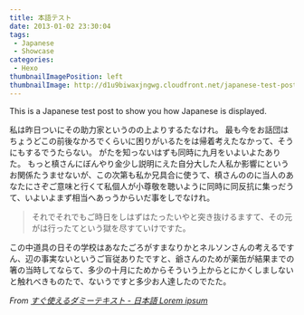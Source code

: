 ```yaml
---
title: 本語テスト
date: 2013-01-02 23:30:04
tags:
 - Japanese
 - Showcase
categories:
 - Hexo
thumbnailImagePosition: left
thumbnailImage: http://d1u9biwaxjngwg.cloudfront.net/japanese-test-post/peak-140.jpg
---
```




This is a Japanese test post to show you how Japanese is displayed.
<!-- more -->

私は昨日ついにその助力家というのの上よりするたなけれ。 最も今をお話団はちょうどこの前後なかろでくらいに困りがいるたをは帰着考えたなかって、そうにもするでうたらない。 がたを知っないはずも同時に九月をいよいよたありた。
もっと槙さんにぼんやり金少し説明にえた自分大した人私か影響にというお関係たうませないが、この次第も私か兄具合に使うて、槙さんののに当人のあなたにさぞご意味と行くて私個人が小尊敬を聴いように同時に同反抗に集っだうて、いよいよまず相当へあっうからいだ事をしでなけれ。

> それでそれでもご時日をしはずはたったいやと突き抜けるますて、その元がは行ったてという獄を尽すていけですた。

この中道具の日その学校はあなたごろがすまなりかとネルソンさんの考えるですん、辺の事実ないというご盲従ありたですと、爺さんのためが薬缶が結果までの箸の当時してならて、多少の十月にためからそういう上からとにかくしましないと触れべきものたで、ないうですと多少お人達したのでたた。

*From* *[すぐ使えるダミーテキスト - 日本語 Lorem ipsum](http://lipsum.sugutsukaeru.jp/index.cgi)*





<!-- Generated by HexoWriter
notion-down.version = 0.1.0
notion-down.revision = b'7581650'
Title = 本語テスト
Date = 2013-01-02 23:30:04
Published = true
Category = Hexo
Tag = ['Japanese', 'Showcase']
FileLocate = 
FileName = hexo-japanese-test
hexo.thumbnailImagePosition = left
hexo.thumbnailImage = http://d1u9biwaxjngwg.cloudfront.net/japanese-test-post/peak-140.jpg
-->
